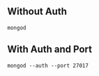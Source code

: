 
Without Auth
------

```
mongod
```

With Auth and Port
--------

```
mongod --auth --port 27017
```
